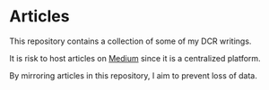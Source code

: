 # Articles
This repository contains a collection of some of my DCR writings.

It is risk to host articles on [Medium](https://noahpierau.medium.com/) since it is a centralized platform. 

By mirroring articles in this repository, I aim to prevent loss of data.
